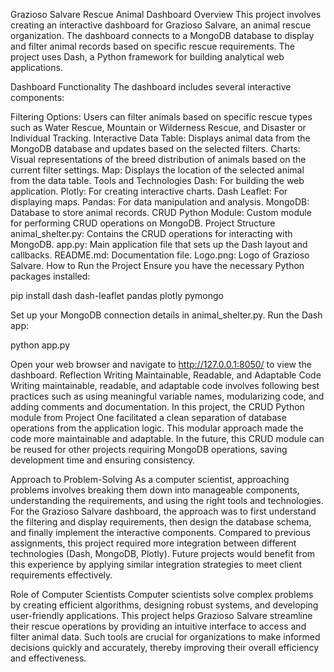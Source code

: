 Grazioso Salvare Rescue Animal Dashboard
Overview
This project involves creating an interactive dashboard for Grazioso Salvare, an animal rescue organization. The dashboard connects to a MongoDB database to display and filter animal records based on specific rescue requirements. The project uses Dash, a Python framework for building analytical web applications.

Dashboard Functionality
The dashboard includes several interactive components:

Filtering Options: Users can filter animals based on specific rescue types such as Water Rescue, Mountain or Wilderness Rescue, and Disaster or Individual Tracking.
Interactive Data Table: Displays animal data from the MongoDB database and updates based on the selected filters.
Charts: Visual representations of the breed distribution of animals based on the current filter settings.
Map: Displays the location of the selected animal from the data table.
Tools and Technologies
Dash: For building the web application.
Plotly: For creating interactive charts.
Dash Leaflet: For displaying maps.
Pandas: For data manipulation and analysis.
MongoDB: Database to store animal records.
CRUD Python Module: Custom module for performing CRUD operations on MongoDB.
Project Structure
animal_shelter.py: Contains the CRUD operations for interacting with MongoDB.
app.py: Main application file that sets up the Dash layout and callbacks.
README.md: Documentation file.
Logo.png: Logo of Grazioso Salvare.
How to Run the Project
Ensure you have the necessary Python packages installed:

pip install dash dash-leaflet pandas plotly pymongo

Set up your MongoDB connection details in animal_shelter.py.
Run the Dash app:

python app.py

Open your web browser and navigate to http://127.0.0.1:8050/ to view the dashboard.
Reflection
Writing Maintainable, Readable, and Adaptable Code
Writing maintainable, readable, and adaptable code involves following best practices such as using meaningful variable names, modularizing code, and adding comments and documentation. In this project, the CRUD Python module from Project One facilitated a clean separation of database operations from the application logic. This modular approach made the code more maintainable and adaptable. In the future, this CRUD module can be reused for other projects requiring MongoDB operations, saving development time and ensuring consistency.

Approach to Problem-Solving
As a computer scientist, approaching problems involves breaking them down into manageable components, understanding the requirements, and using the right tools and technologies. For the Grazioso Salvare dashboard, the approach was to first understand the filtering and display requirements, then design the database schema, and finally implement the interactive components. Compared to previous assignments, this project required more integration between different technologies (Dash, MongoDB, Plotly). Future projects would benefit from this experience by applying similar integration strategies to meet client requirements effectively.

Role of Computer Scientists
Computer scientists solve complex problems by creating efficient algorithms, designing robust systems, and developing user-friendly applications. This project helps Grazioso Salvare streamline their rescue operations by providing an intuitive interface to access and filter animal data. Such tools are crucial for organizations to make informed decisions quickly and accurately, thereby improving their overall efficiency and effectiveness.
